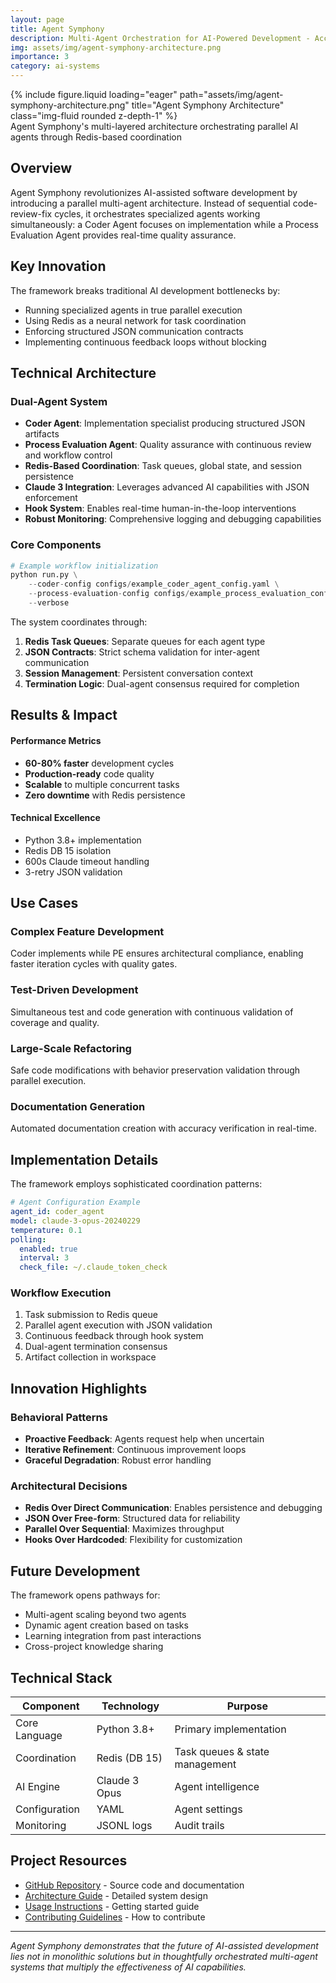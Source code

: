 ```yaml
---
layout: page
title: Agent Symphony
description: Multi-Agent Orchestration for AI-Powered Development - Accelerate development by 60-80% through intelligent parallel AI agent coordination
img: assets/img/agent-symphony-architecture.png
importance: 3
category: ai-systems
---
```


<div class="row">
    <div class="col-sm mt-3 mt-md-0">
        {% include figure.liquid loading="eager" path="assets/img/agent-symphony-architecture.png" title="Agent Symphony Architecture" class="img-fluid rounded z-depth-1" %}
    </div>
</div>
<div class="caption">
    Agent Symphony's multi-layered architecture orchestrating parallel AI agents through Redis-based coordination
</div>

## Overview

Agent Symphony revolutionizes AI-assisted software development by introducing a parallel multi-agent architecture. Instead of sequential code-review-fix cycles, it orchestrates specialized agents working simultaneously: a Coder Agent focuses on implementation while a Process Evaluation Agent provides real-time quality assurance.

## Key Innovation

The framework breaks traditional AI development bottlenecks by:
- Running specialized agents in true parallel execution
- Using Redis as a neural network for task coordination
- Enforcing structured JSON communication contracts
- Implementing continuous feedback loops without blocking

## Technical Architecture

### Dual-Agent System
- **Coder Agent**: Implementation specialist producing structured JSON artifacts
- **Process Evaluation Agent**: Quality assurance with continuous review and workflow control
- **Redis-Based Coordination**: Task queues, global state, and session persistence
- **Claude 3 Integration**: Leverages advanced AI capabilities with JSON enforcement
- **Hook System**: Enables real-time human-in-the-loop interventions
- **Robust Monitoring**: Comprehensive logging and debugging capabilities

### Core Components

```python
# Example workflow initialization
python run.py \
    --coder-config configs/example_coder_agent_config.yaml \
    --process-evaluation-config configs/example_process_evaluation_config.yaml \
    --verbose
```

The system coordinates through:
1. **Redis Task Queues**: Separate queues for each agent type
2. **JSON Contracts**: Strict schema validation for inter-agent communication
3. **Session Management**: Persistent conversation context
4. **Termination Logic**: Dual-agent consensus required for completion

## Results & Impact

<div class="row">
    <div class="col-sm-6 mt-3 mt-md-0">
        <h4>Performance Metrics</h4>
        <ul>
            <li><strong>60-80% faster</strong> development cycles</li>
            <li><strong>Production-ready</strong> code quality</li>
            <li><strong>Scalable</strong> to multiple concurrent tasks</li>
            <li><strong>Zero downtime</strong> with Redis persistence</li>
        </ul>
    </div>
    <div class="col-sm-6 mt-3 mt-md-0">
        <h4>Technical Excellence</h4>
        <ul>
            <li>Python 3.8+ implementation</li>
            <li>Redis DB 15 isolation</li>
            <li>600s Claude timeout handling</li>
            <li>3-retry JSON validation</li>
        </ul>
    </div>
</div>

## Use Cases

### Complex Feature Development
Coder implements while PE ensures architectural compliance, enabling faster iteration cycles with quality gates.

### Test-Driven Development
Simultaneous test and code generation with continuous validation of coverage and quality.

### Large-Scale Refactoring
Safe code modifications with behavior preservation validation through parallel execution.

### Documentation Generation
Automated documentation creation with accuracy verification in real-time.

## Implementation Details

The framework employs sophisticated coordination patterns:

```yaml
# Agent Configuration Example
agent_id: coder_agent
model: claude-3-opus-20240229
temperature: 0.1
polling:
  enabled: true
  interval: 3
  check_file: ~/.claude_token_check
```

### Workflow Execution
1. Task submission to Redis queue
2. Parallel agent execution with JSON validation
3. Continuous feedback through hook system
4. Dual-agent termination consensus
5. Artifact collection in workspace

## Innovation Highlights

### Behavioral Patterns
- **Proactive Feedback**: Agents request help when uncertain
- **Iterative Refinement**: Continuous improvement loops
- **Graceful Degradation**: Robust error handling

### Architectural Decisions
- **Redis Over Direct Communication**: Enables persistence and debugging
- **JSON Over Free-form**: Structured data for reliability
- **Parallel Over Sequential**: Maximizes throughput
- **Hooks Over Hardcoded**: Flexibility for customization

## Future Development

The framework opens pathways for:
- Multi-agent scaling beyond two agents
- Dynamic agent creation based on tasks
- Learning integration from past interactions
- Cross-project knowledge sharing

## Technical Stack

<div class="row">
    <div class="col-sm-12">
        <div class="table-responsive">
            <table class="table table-sm table-hover">
                <thead>
                    <tr>
                        <th>Component</th>
                        <th>Technology</th>
                        <th>Purpose</th>
                    </tr>
                </thead>
                <tbody>
                    <tr>
                        <td>Core Language</td>
                        <td>Python 3.8+</td>
                        <td>Primary implementation</td>
                    </tr>
                    <tr>
                        <td>Coordination</td>
                        <td>Redis (DB 15)</td>
                        <td>Task queues & state management</td>
                    </tr>
                    <tr>
                        <td>AI Engine</td>
                        <td>Claude 3 Opus</td>
                        <td>Agent intelligence</td>
                    </tr>
                    <tr>
                        <td>Configuration</td>
                        <td>YAML</td>
                        <td>Agent settings</td>
                    </tr>
                    <tr>
                        <td>Monitoring</td>
                        <td>JSONL logs</td>
                        <td>Audit trails</td>
                    </tr>
                </tbody>
            </table>
        </div>
    </div>
</div>

## Project Resources

- [GitHub Repository](#) - Source code and documentation
- [Architecture Guide](/projects/agent_symphony/ARCHITECTURE.md) - Detailed system design
- [Usage Instructions](/projects/agent_symphony/USAGE.md) - Getting started guide
- [Contributing Guidelines](/projects/agent_symphony/CONTRIBUTING.md) - How to contribute

---

*Agent Symphony demonstrates that the future of AI-assisted development lies not in monolithic solutions but in thoughtfully orchestrated multi-agent systems that multiply the effectiveness of AI capabilities.*